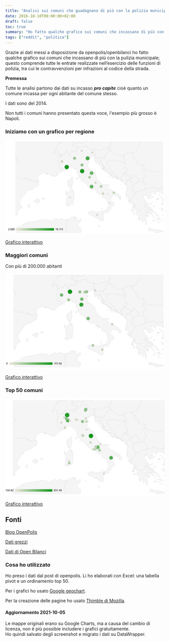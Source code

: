 ```yaml
---
title: "Analisi sui comuni che guadagnano di più con la polizia municipale"
date: 2016-10-10T00:00:00+02:00
draft: false
toc: true
summary: "Ho fatto qualche grafico sui comuni che incassano di più con la pulizia municipale."
tags: ["reddit", "politica"]
---
```


Grazie ai dati messi a disposizione da openpolis/openbilanci ho fatto qualche grafico sui comuni che incassano di più con la pulizia municipale; questo comprende tutte le entrate realizzate nell’esercizio delle funzioni di polizia, tra cui le contravvenzioni per infrazioni al codice della strada.

**Premessa**

Tutte le analisi partono dai dati su incasso **_pro capite_** cioè quanto un comune incassa per ogni abitante del comune stesso.

I dati sono del 2014.

Non tutti i comuni hanno presentato questa voce, l'esempio più grosso è Napoli.


### Iniziamo con un grafico per regione

![Grafico](regioni.png)

[Grafico interattivo](https://datawrapper.dwcdn.net/gOnHg/2/)

### Maggiori comuni

Con più di 200.000 abitanti

![Grafico](maggiori.png)

[Grafico interattivo](https://datawrapper.dwcdn.net/gadmR/2/)

### Top 50 comuni

![Grafico](comuni.png)

[Grafico interattivo](/subpages/guadagno-vigili/comuni/)

## Fonti

[Blog OpenPolis](http://blog.openpolis.it/2016/10/05/quanto-guadagnano-i-comuni-con-multe-e-contravvenzioni/10182)

[Dati grezzi](http://www.sharecsv.com/s/19b8ee877302321b2c9ada38609b06dc/regioni.csv)

[Dati di Open Bilanci](http://www.openbilanci.it/classifiche/entrate/consuntivo-entrate-cassa-entrate-extratributarie-servizi-pubblici-polizia-locale/2014)


### Cosa ho utilizzato
Ho preso i dati dal post di openpolis. Li ho elaborati con Excel: una tabella pivot e un ordinamento top 50.

Per i grafici ho usato [Google geochart](https://developers.google.com/chart/interactive/docs/gallery/geochart).

Per la creazione delle pagine ho usato [Thimble di Mozilla](https://thimble.mozilla.org/).

#### Aggiornamento 2021-10-05

Le mappe originali erano su Google Charts, ma a causa del cambio di licenza, non è più possibie includere i grafici gratuitamente.  
Ho quindi salvato degli screenshot e migrato i dati su DataWrapper.